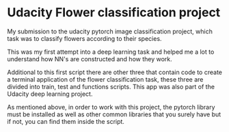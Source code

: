 # Udacity Flower classification project

My submission to the udacity pytorch image classification project, which task was to classify flowers according to their species.

This was my first attempt into a deep learning task and helped me a lot to understand how NN's are constructed and how they work.

Additional to this first script there are other three that contain code to create a terminal application of the flower classification task, these three are divided into train, test and functions scripts. This app was also part of the Udacity deep learning project.

As mentioned above, in order to work with this project, the pytorch library must be installed as well as other common libraries that you surely have but if not, you can find them inside the script.
